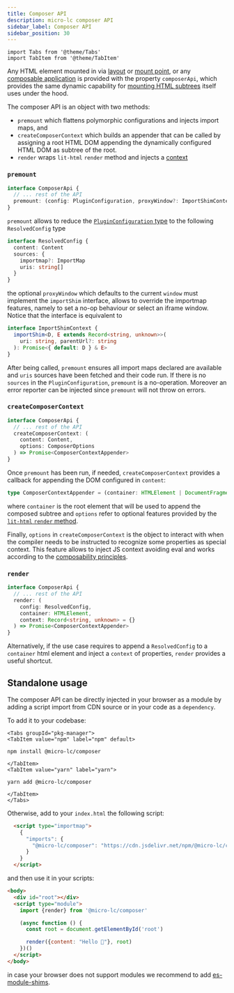 ```yaml
---
title: Composer API
description: micro-lc composer API
sidebar_label: Composer API
sidebar_position: 30
---
```


```mdx-code-block
import Tabs from '@theme/Tabs'
import TabItem from '@theme/TabItem'
```

Any HTML element mounted in <micro-lc></micro-lc> via [layout](../docs/guides/layout.md) or
[mount point](../docs/guides/layout.md#mount-point), or any 
[composable application](../docs/guides/applications/compose.md) is provided with the property `composerApi`, which
provides the same dynamic capability for [mounting HTML subtrees](../docs/concepts/composition.md) <micro-lc></micro-lc>
itself uses under the hood.

The composer API is an object with two methods:

- `premount` which flattens polymorphic configurations and injects import maps, and
- `createComposerContext` which builds an appender that can be called by assigning a root HTML DOM appending the
dynamically configured HTML DOM as subtree of the root.
- `render` wraps `lit-html` `render` method and injects a [context](../docs/guides/applications/compose.md#properties-injection)

### `premount`

```typescript
interface ComposerApi {
  // ... rest of the API
  premount: (config: PluginConfiguration, proxyWindow?: ImportShimContext, reporter?: (err: unknown) => void) => Promise<ResolvedConfig>
}
```

`premount` allows to reduce the 
[`PluginConfiguration` type](localhost:3000/docs/guides/applications/compose#plugin-configuration) to the following
`ResolvedConfig` type

```typescript
interface ResolvedConfig {
  content: Content
  sources: {
    importmap?: ImportMap
    uris: string[]
  }
}
```

the optional `proxyWindow` which defaults to the current `window` must implement the `importShim` interface, allows
to override the importmap features, namely to set a no-op behaviour or select an iframe window. Notice that the
interface is equivalent to

```typescript
interface ImportShimContext {
  importShim<D, E extends Record<string, unknown>>(
    uri: string, parentUrl?: string
  ): Promise<{ default: D } & E>
}
```

After being called, `premount` ensures all import maps declared are available and `uris` sources have been fetched and
their code run. If there is no `sources` in the `PluginConfiguration`, `premount` is a no-operation.
Moreover an error reporter can be injected since `premount` will not throw on errors.

### `createComposerContext`

```typescript
interface ComposerApi {
  // ... rest of the API
  createComposerContext: (
    content: Content,
    options: ComposerOptions
  ) => Promise<ComposerContextAppender>
}
```

Once `premount` has been run, if needed, `createComposerContext` provides a callback for appending the DOM
configured in `content`:

```typescript
type ComposerContextAppender = (container: HTMLElement | DocumentFragment, options?: RenderOptions) => void
```

where `container` is the root element that will be used to append the composed subtree and `options`
refer to optional features provided by the [`lit-html` `render` method](https://lit.dev/docs/api/templates/#render).

Finally, `options` in `createComposerContext` is the object to interact with when the compiler needs to be
instructed to recognize some properties as special context. This feature allows to inject JS context avoiding eval and
works according to the [composability principles](../docs/guides/applications/compose.md#interpolated-properties).

### `render`

```typescript
interface ComposerApi {
  // ... rest of the API
  render: (
    config: ResolvedConfig,
    container: HTMLElement,
    context: Record<string, unknown> = {}
  ) => Promise<ComposerContextAppender>
}
```

Alternatively, if the use case requires to append a `ResolvedConfig` to a `container` html element
and inject a `context` of properties, `render` provides a useful shortcut.

## Standalone usage

The composer API can be directly injected in your browser as a module by adding a script import from CDN source
or in your code as a `dependency`.

To add it to your codebase: 

```mdx-code-block
<Tabs groupId="pkg-manager">
<TabItem value="npm" label="npm" default>
```
```shell
npm install @micro-lc/composer
```
```mdx-code-block
</TabItem>
<TabItem value="yarn" label="yarn">
```
```shell
yarn add @micro-lc/composer
```
```mdx-code-block
</TabItem>
</Tabs>
```

Otherwise, add to your `index.html` the following script:

```html
  <script type="importmap">
    {
      "imports": {
        "@micro-lc/composer": "https://cdn.jsdelivr.net/npm/@micro-lc/composer@latest/dist/bundle/index.min.js"
      }
    }
  </script>
```

and then use it in your scripts:

```html
<body>
  <div id="root"></div>
  <script type="module">
    import {render} from '@micro-lc/composer'

    (async function () {
      const root = document.getElementById('root')

      render({content: "Hello 👋"}, root)
    })()
  </script>
</body>
```

in case your browser does not support modules we recommend to add [es-module-shims](https://github.com/guybedford/es-module-shims).
